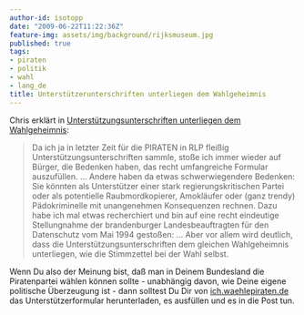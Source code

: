 ```yaml
---
author-id: isotopp
date: "2009-06-22T11:22:36Z"
feature-img: assets/img/background/rijksmuseum.jpg
published: true
tags:
- piraten
- politik
- wahl
- lang_de
title: Unterstützerunterschriften unterliegen dem Wahlgeheimnis
---
```

Chris erklärt in 
[Unterstützungsunterschriften unterliegen dem Wahlgeheimnis](http://chris-wf.livejournal.com/4505.html): 

> Da ich ja in letzter Zeit für die PIRATEN in RLP fleißig
> Unterstützungsunterschriften sammle, stoße ich immer wieder auf Bürger,
> die Bedenken haben, das recht umfangreiche Formular auszufüllen. … Andere
> haben da etwas schwerwiegendere Bedenken: Sie könnten als Unterstützer
> einer stark regierungskritischen Partei oder als potentielle
> Raubmordkopierer, Amokläufer oder (ganz trendy) Pädokriminelle mit
> unangenehmen Konsequenzen rechnen. Dazu habe ich mal etwas recherchiert und
> bin auf eine recht eindeutige Stellungnahme der brandenburger
> Landesbeauftragten für den Datenschutz vom Mai 1994 gestoßen: … Aber vor
> allem wird deutlich, dass die Unterstützungsunterschriften dem gleichen
> Wahlgeheimnis unterliegen, wie die Stimmzettel bei der Wahl selbst.

Wenn Du also der Meinung bist, daß man in Deinem Bundesland die
Piratenpartei wählen können sollte - unabhängig davon, wie Deine eigene
politische Überzeugung ist - dann solltest Du Dir von
[ich.waehlepiraten.de](http://ich.waehlepiraten.de/) das
Unterstützerformular herunterladen, es ausfüllen und es in die Post tun.

